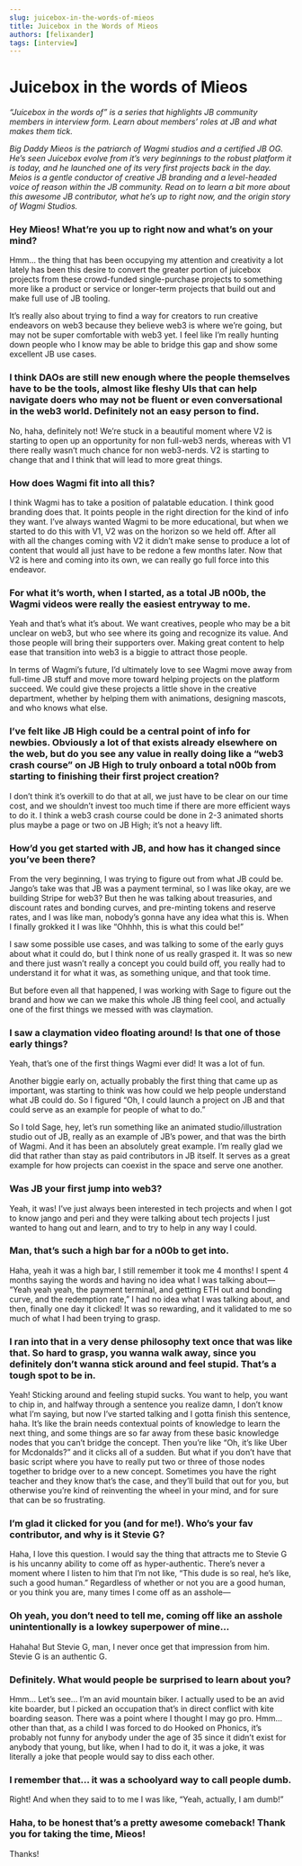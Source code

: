 ```yaml
---
slug: juicebox-in-the-words-of-mieos
title: Juicebox in the Words of Mieos
authors: [felixander]
tags: [interview]
---
```


# Juicebox in the words of Mieos

*“Juicebox in the words of” is a series that highlights JB community members in interview form. Learn about members’ roles at JB and what makes them tick.*

*Big Daddy Mieos is the patriarch of Wagmi studios and a certified JB OG. He’s seen Juicebox evolve from it’s very beginnings to the robust platform it is today, and he launched one of its very first projects back in the day. Meios is a gentle conductor of creative JB branding and a level-headed voice of reason within the JB community. Read on to learn a bit more about this awesome JB contributor, what he’s up to right now, and the origin story of Wagmi Studios.*

### Hey Mieos! What’re you up to right now and what’s on your mind?

Hmm… the thing that has been occupying my attention and creativity a lot lately has been this desire to convert the greater portion of juicebox projects from these crowd-funded single-purchase projects to something more like a product or service or longer-term projects that build out and make full use of JB tooling.

It’s really also about trying to find a way for creators to run creative endeavors on web3 because they believe web3 is where we’re going, but may not be super comfortable with web3 yet. I feel like I’m really hunting down people who I know may be able to bridge this gap and show some excellent JB use cases.

### I think DAOs are still new enough where the people themselves have to be the tools, almost like fleshy UIs that can help navigate doers who may not be fluent or even conversational in the web3 world. Definitely not an easy person to find.

No, haha, definitely not! We’re stuck in a beautiful moment where V2 is starting to open up an opportunity for non full-web3 nerds, whereas with V1 there really wasn’t much chance for non web3-nerds. V2 is starting to change that and I think that will lead to more great things.

### How does Wagmi fit into all this?

I think Wagmi has to take a position of palatable education. I think good branding does that. It points people in the right direction for the kind of info they want. I’ve always wanted Wagmi to be more educational, but when we started to do this with V1, V2 was on the horizon so we held off. After all with all the changes coming with V2 it didn’t make sense to produce a lot of content that would all just have to be redone a few months later. Now that V2 is here and coming into its own, we can really go full force into this endeavor.

### For what it’s worth, when I started, as a total JB n00b, the Wagmi videos were really the easiest entryway to me.

Yeah and that’s what it’s about. We want creatives, people who may be a bit unclear on web3, but who see where its going and recognize its value. And those people will bring their supporters over. Making great content to help ease that transition into web3 is a biggie to attract those people.

In terms of Wagmi’s future, I’d ultimately love to see Wagmi move away from full-time JB stuff and move more toward helping projects on the platform succeed. We could give these projects a little shove in the creative department, whether by helping them with animations, designing mascots, and who knows what else.

### I’ve felt like JB High could be a central point of info for newbies. Obviously a lot of that exists already elsewhere on the web, but do you see any value in really doing like a “web3 crash course” on JB High to truly onboard a total n00b from starting to finishing their first project creation?

I don’t think it’s overkill to do that at all, we just have to be clear on our time cost, and we shouldn’t invest too much time if there are more efficient ways to do it. I think a web3 crash course could be done in 2-3 animated shorts plus maybe a page or two on JB High; it’s not a heavy lift.

### How’d you get started with JB, and how has it changed since you’ve been there?

From the very beginning, I was trying to figure out from what JB could be. Jango’s take was that JB was a payment terminal, so I was like okay, are we building Stripe for web3? But then he was talking about treasuries, and discount rates and bonding curves, and pre-minting tokens and reserve rates, and I was like man, nobody’s gonna have any idea what this is. When I finally grokked it I was like “Ohhhh, this is what this could be!”

I saw some possible use cases, and was talking to some of the early guys about what it could do, but I think none of us really grasped it. It was so new and there just wasn’t really a concept you could build off, you really had to understand it for what it was, as something unique, and that took time.

But before even all that happened, I was working with Sage to figure out the brand and how we can we make this whole JB thing feel cool, and actually one of the first things we messed with was claymation.

### I saw a claymation video floating around! Is that one of those early things?

Yeah, that’s one of the first things Wagmi ever did! It was a lot of fun.

Another biggie early on, actually probably the first thing that came up as important, was starting to think was how could we help people understand what JB could do. So I figured “Oh, I could launch a project on JB and that could serve as an example for people of what to do.”

So I told Sage, hey, let’s run something like an animated studio/illustration studio out of JB, really as an example of JB’s power, and that was the birth of Wagmi. And it has been an absolutely great example. I’m really glad we did that rather than stay as paid contributors in JB itself. It serves as a great example for how projects can coexist in the space and serve one another.

### Was JB your first jump into web3?

Yeah, it was! I’ve just always been interested in tech projects and when I got to know jango and peri and they were talking about tech projects I just wanted to hang out and learn, and to try to help in any way I could.

### Man, that’s such a high bar for a n00b to get into.

Haha, yeah it was a high bar, I still remember it took me 4 months! I spent 4 months saying the words and having no idea what I was talking about— “Yeah yeah yeah, the payment terminal, and getting ETH out and bonding curve, and the redemption rate,” I had no idea what I was talking about, and then, finally one day it clicked! It was so rewarding, and it validated to me so much of what I had been trying to grasp.

### I ran into that in a very dense philosophy text once that was like that. So hard to grasp, you wanna walk away, since you definitely don’t wanna stick around and feel stupid. That’s a tough spot to be in.

Yeah! Sticking around and feeling stupid sucks. You want to help, you want to chip in, and halfway through a sentence you realize damn, I don’t know what I’m saying, but now I’ve started talking and I gotta finish this sentence, haha. It’s like the brain needs contextual points of knowledge to learn the next thing, and some things are so far away from these basic knowledge nodes that you can’t bridge the concept. Then you’re like “Oh, it’s like Uber for Mcdonalds?” and it clicks all of a sudden. But what if you don’t have that basic script where you have to really put two or three of those nodes together to bridge over to a new concept. Sometimes you have the right teacher and they know that’s the case, and they’ll build that out for you, but otherwise you’re kind of reinventing the wheel in your mind, and for sure that can be so frustrating.

### I’m glad it clicked for you (and for me!). Who’s your fav contributor, and why is it Stevie G?

Haha, I love this question. I would say the thing that attracts me to Stevie G is his uncanny ability to come off as hyper-authentic. There’s never a moment where I listen to him that I’m not like, “This dude is so real, he’s like, such a good human.” Regardless of whether or not you are a good human, or you think you are, many times I come off as an asshole—

### Oh yeah, you don’t need to tell me, coming off like an asshole unintentionally is a lowkey superpower of mine…

Hahaha! But Stevie G, man, I never once get that impression from him. Stevie G is an authentic G.

### Definitely. What would people be surprised to learn about you?

Hmm… Let’s see… I’m an avid mountain biker. I actually used to be an avid kite boarder, but I picked an occupation that’s in direct conflict with kite boarding season. There was a point where I thought I may go pro. Hmm… other than that, as a child I was forced to do Hooked on Phonics, it’s probably not funny for anybody under the age of 35 since it didn’t exist for anybody that young, but like, when I had to do it, it was a joke, it was literally a joke that people would say to diss each other.

### I remember that… it was a schoolyard way to call people dumb.

Right! And when they said to to me I was like, “Yeah, actually, I am dumb!”

### Haha, to be honest that’s a pretty awesome comeback! Thank you for taking the time, Mieos!

Thanks!

